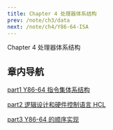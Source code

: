 ```yaml
---
title: Chapter 4 处理器体系结构
prev: /note/ch3/data
next: /note/ch4/Y86-64-ISA
---
```


Chapter 4 处理器体系结构

## 章内导航

[part1 Y86-64 指令集体系结构](/note/ch4/Y86-64-ISA.html)

[part2 逻辑设计和硬件控制语言 HCL](/note/ch4/logic-design.html)

[part3 Y86-64 的顺序实现](/note/ch4/seq.html)

